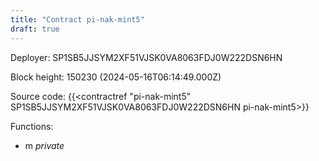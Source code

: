 ```yaml
---
title: "Contract pi-nak-mint5"
draft: true
---
```

Deployer: SP1SB5JJSYM2XF51VJSK0VA8063FDJ0W222DSN6HN


 



Block height: 150230 (2024-05-16T06:14:49.000Z)

Source code: {{<contractref "pi-nak-mint5" SP1SB5JJSYM2XF51VJSK0VA8063FDJ0W222DSN6HN pi-nak-mint5>}}

Functions:

* m _private_
